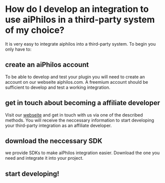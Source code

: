 # How do I develop an integration to use aiPhilos in a third-party system of my choice?

It is very easy to integrate aiphilos into a third-party system. To begin you only have to:

## create an aiPhilos account
To be able to develop and test your plugin you will need to create an account on our webseite aiphilos.com. A freemium account should be sufficient to develop and test a working integration.

## get in touch about becoming a affiliate developer
Visit our [webseite](https://www.aiphilos.com/partnerprogramm/entwicklungspartner) and get in touch with us via one of the described methods. You will receive the neccessary information to start developing your third-party integration as an affiliate developer.


## download the neccessary SDK
we provide SDKs to make aiPhilos integration easier. Download the one you need and integrate it into your project.

## start developing!

